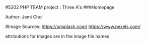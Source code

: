 #5202 PHP TEAM project : Three A's 
###Homepage

Author: Jemi Choi

#Image Sources: 
https://unsplash.com/
https://www.pexels.com/

attributions for images are in the image file names

